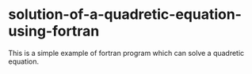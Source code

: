 # solution-of-a-quadretic-equation-using-fortran

This is a simple example of fortran program which can solve a quadretic equation.
